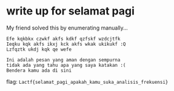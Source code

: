 # write up for selamat pagi

My friend solved this by enumerating manually...

```
Efe kqkbkx czwkf akfs kdkf qzfskf wzdcjtfk
Ieqku kqk akfs ikxj kck akfs wkak ukikukf :Q
Lzfqztk ukdj kqk qe wefe
```

```
Ini adalah pesan yang aman dengan sempurna
tidak ada yang tahu apa yang saya katakan :(
Bendera kamu ada di sini
```

flag: ``Lactf{selamat_pagi_apakah_kamu_suka_analisis_frekuensi}``